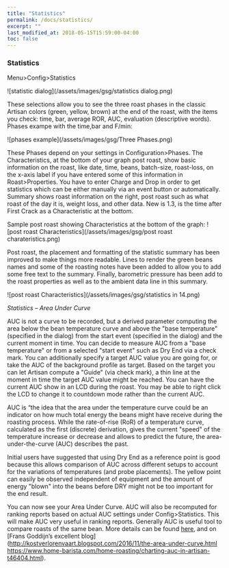 ```yaml
---
title: "Statistics"
permalink: /docs/statistics/
excerpt: ""
last_modified_at: 2018-05-15T15:59:00-04:00
toc: false
---
```

### Statistics

Menu>Config>Statistics

![statistic dialog](/assets/images/gsg/statistics dialog.png)

These selections allow you to see the three roast phases in the classic Artisan colors (green, yellow, brown) at the end of the roast, with the items you check: time, bar, average ROR, AUC, evaluation (descriptive words).  Phases exampe with the time,bar and F/min:

![phases example](/assets/images/gsg/Three Phases.png)

These Phases depend on your settings in Configuration>Phases.  The Characteristics, at the bottom of your graph post roast, show basic information on the roast, like date, time, beans, batch-size, roast-loss, on the x-axis label if you have entered some of this information in Roast>Properties.  You have to enter Charge and Drop in order to get statistics which can be either manually via an event button or automatically.  Summary shows roast information on the right, post roast such as what roast of the day it is, weight loss, and other data.  New is 1.3, is the time after First Crack as a Characteristic at the bottom.

Sample post roast showing Characteristics at the bottom of the graph:
![post roast Characteristics](/assets/images/gsg/post roast charateristics.png)

Post roast, the placement and formatting of the statistic summary has been improved to make things more readable. Lines to render the green beans names and some of the roasting notes have been added to allow you to add some free text to the summary. Finally, barometric pressure has been add to the roast properties as well as to the ambient data line in this summary.

![post roast Characteristics](/assets/images/gsg/statistics in 14.png)


*Statistics – Area Under Curve*

AUC is not a curve to be recorded, but a derived parameter computing the area below the bean temperature curve and above the "base temperature" (specified in the dialog) from the start event (specified in the dialog) and the current moment in time. You can decide to measure AUC from a "base temperature" or from a selected "start event" such as Dry End via a check mark. You can additionally specify a target AUC value you are going for, or take the AUC of the background profile as target. Based on the target you can let Artisan compute a "Guide" (via check mark), a thin line at the moment in time the target AUC value might be reached. You can have the current AUC show in an LCD during the roast.  You may be able to right click the LCD to change it to countdown mode rather than the current AUC.  

AUC is “the idea that the area under the temperature curve could be an indicator on how much total energy the beans might have receive during the roasting process. While the rate-of-rise (RoR) of a temperature curve, calculated as the first (discrete) derivation, gives the current "speed" of the temperature increase or decrease and allows to predict the future, the area-under-the-curve (AUC) describes the past.

Initial users have suggested that using Dry End as a reference point is good because this allows comparison of AUC across different setups to account for the variations of temperatures (and probe placements). The yellow point can easily be observed independent of equipment and the amount of energy "blown" into the beans before DRY might not be too important for the end result.

You can now see your Area Under Curve.  AUC will also be recomputed for ranking reports based on actual AUC settings under Config>Statistics.  This will make AUC very useful in ranking reports.  Generally AUC is useful tool to compare roasts of the same bean.  More details can be found [here](https://artisan-roasterscope.blogspot.com/2016/11/area-under-curve-auc.html), and on [Frans Goddijn’s excellent blog](http://kostverlorenvaart.blogspot.com/2016/11/the-area-under-curve.html
https://www.home-barista.com/home-roasting/charting-auc-in-artisan-t46404.html).
